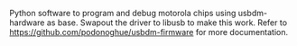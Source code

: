 Python software to program and debug motorola chips using usbdm-hardware as base.
Swapout the driver to libusb to make this work.
Refer to  https://github.com/podonoghue/usbdm-firmware for more documentation.
